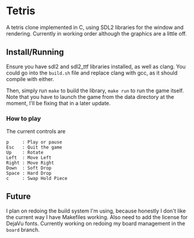 # Tetris

A tetris clone implemented in C, using SDL2 libraries for the window and
rendering. Currently in working order although the graphics are a little off.

## Install/Running

Ensure you have sdl2 and sdl2\_ttf libraries installed, as well as clang. You
could go into the `build.sh` file and replace clang with gcc, as it should
compile with either.

Then, simply run `make` to build the library, `make run` to run the game
itself. Note that you have to launch the game from the data directory at the
moment, I'll be fixing that in a later update.

### How to play

The current controls are

```
p     : Play or pause
Esc   : Quit the game
Up    : Rotate
Left  : Move Left
Right : Move Right
Down  : Soft Drop
Space : Hard Drop
c     : Swap Hold Piece
```

## Future

I plan on redoing the build system I'm using, because honestly I don't like the
current way I have Makefiles working. Also need to add the license for DejaVu
fonts. Currently working on redoing my board management in the `board` branch.
